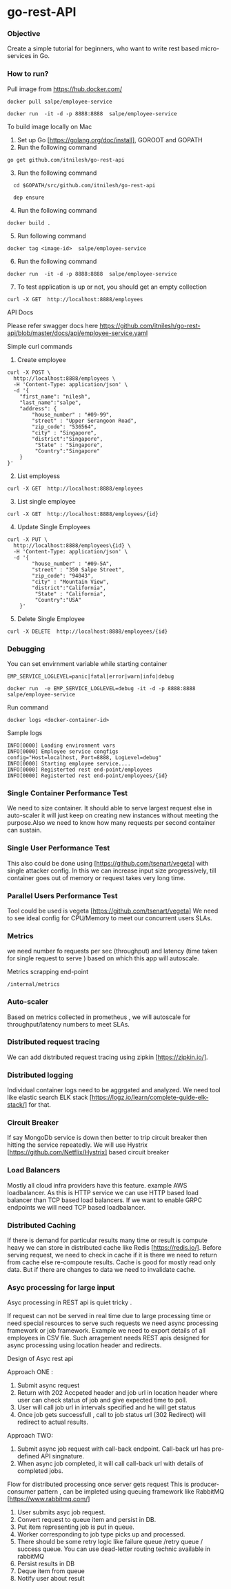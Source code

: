 # go-rest-API

### Objective

Create a simple tutorial for beginners,  who want to write rest based micro-services in Go. 

### How to run?

Pull image from https://hub.docker.com/

~~~
docker pull salpe/employee-service

docker run  -it -d -p 8888:8888  salpe/employee-service

~~~

To build image locally on Mac

1. Set up Go [https://golang.org/doc/install],  GOROOT and GOPATH
2. Run the following command
~~~
go get github.com/itnilesh/go-rest-api

~~~

3.  Run the following command
  ~~~
    cd $GOPATH/src/github.com/itnilesh/go-rest-api 
    
    dep ensure 
   ~~~
4.  Run the following command
  ~~~
  docker build . 
  ~~~
5. Run following command
~~~~
docker tag <image-id>  salpe/employee-service
~~~~

6. Run the following command
~~~ 
docker run  -it -d -p 8888:8888  salpe/employee-service 
~~~
7. To test application is up or not, you should get an empty collection
~~~
curl -X GET  http://localhost:8888/employees 
~~~


API Docs 

Please refer swagger docs here 
https://github.com/itnilesh/go-rest-api/blob/master/docs/api/employee-service.yaml

Simple curl commands 

1. Create employee 
~~~
curl -X POST \
  http://localhost:8888/employees \
  -H 'Content-Type: application/json' \
  -d '{
    "first_name": "nilesh",
    "last_name":"salpe",
    "address": {
        "house_number" : "#09-99",
        "street" : "Upper Serangoon Road",
        "zip_code": "536564",
        "city" : "Singapore",
        "district":"Singapore",
         "State" : "Singapore",
         "Country":"Singapore"
    }
}'
~~~
2. List employess 

~~~
curl -X GET  http://localhost:8888/employees 
~~~

3.  List single employee

~~~
curl -X GET  http://localhost:8888/employees/{id}
~~~


4. Update Single  Employees

~~~
curl -X PUT \
  http://localhost:8888/employees\{id} \
  -H 'Content-Type: application/json' \
  -d '{
        "house_number" : "#09-5A",
        "street" : "350 Salpe Street",
        "zip_code": "94043",
        "city" : "Mountain View",
        "district":"California",
         "State" : "California",
         "Country":"USA"
    }'
~~~

5. Delete Single Employee 
~~~
curl -X DELETE  http://localhost:8888/employees/{id}
~~~

### Debugging 

You can set envirnment variable while starting container 
~~~
EMP_SERVICE_LOGLEVEL=panic|fatal|error|warn|info|debug
~~~

~~~
docker run  -e EMP_SERVICE_LOGLEVEL=debug -it -d -p 8888:8888  salpe/employee-service
~~~

Run command 
~~~
docker logs <docker-container-id>
~~~
Sample logs 
~~~
INFO[0000] Loading environment vars
INFO[0000] Employee service congfigs                     config="Host=localhost, Port=8888, LogLevel=debug"
INFO[0000] Starting employee service....
INFO[0000] Registerted rest end-point/employees
INFO[0000] Registerted rest end-point/employees/{id}
~~~


### Single Container Performance Test 
We need to size container. It should able to serve largest request else in auto-scaler it will just keep on creating new instances without meeting the purpose.Also we need to know how many requests per second container can sustain.

### Single User Performance Test
 This also could be done using [https://github.com/tsenart/vegeta] with single attacker config.
 In this we can increase input size progressively, till container goes out of memory or request takes very long time.

### Parallel Users Performance Test
Tool could be used is vegeta [https://github.com/tsenart/vegeta]
We need to see ideal config for CPU/Memory to meet our concurrent users SLAs.



### Metrics 
we need number fo requests per sec (throughput) and latency (time taken for single request to serve ) based on which this app will autoscale.

Metrics scrapping  end-point

~~~
/internal/metrics
~~~

### Auto-scaler 
Based on metrics collected in prometheus , we will autoscale for throughput/latency numbers to meet SLAs.


### Distributed request tracing
We can add distributed request tracing using zipkin [https://zipkin.io/].


### Distributed logging 
Individual container logs need to be aggrgated and analyzed. We need tool like elastic search ELK stack [https://logz.io/learn/complete-guide-elk-stack/] for that.


### Circuit Breaker 
If say MongoDb service is down then better to trip circuit breaker then hitting the service repeatedly.
We will use Hystrix [https://github.com/Netflix/Hystrix] based circuit breaker 

### Load Balancers 
Mostly all cloud infra providers have this feature. example AWS loadbalancer. As this is HTTP service we can use HTTP based load balancer than TCP based load balancers. If we want to enable GRPC endpoints we will need TCP based loadbalancer.

### Distributed Caching 
If there is demand for particular results many time or result is compute heavy we can store in distributed cache like Redis [https://redis.io/]. Before serving request, we need to check in cache if it is there we need to return from cache else re-compoute results.
Cache is good for mostly read only data. But if there are changes to data we need to invalidate cache.

### Asyc processing for large input 
Asyc processing in REST api is quiet tricky .

If request can not be served in real time due to large processing time or need special resources to serve such requests we need async processing framework or job framework. Example we need to export details of all employees in CSV file.
Such arragement needs REST apis designed for async processing using location header and redirects.

Design of Asyc rest api 

Approach ONE :

1. Submit async request 
2. Return with 202 Accpeted header and  job url in location header where user can check status of job and give expected time to poll.
3. User will call job url in intervals specified and he will get status 
4. Once job gets successfull , call to job status url (302 Redirect) will redirect to actual results.

Approach TWO:

1. Submit async job request with call-back endpoint. Call-back url has pre-defined API singnature.
2. When async job completed, it will call call-back url with details of completed jobs.


Flow for distributed processing once server gets request 
This is producer-consumer pattern , can be impleted using queuing framework like RabbitMQ [https://www.rabbitmq.com/]

1. User submits asyc job request.
2. Convert request to queue item and persist in DB.
3. Put item representing job is put in queue.
4. Worker corresponding to job type picks up and processed.
5. There should be some retry logic like failure queue /retry queue / success queue. You can use dead-letter routing technic available in rabbitMQ
6. Persist results in DB
7. Deque item from queue
8. Notify user about result 























